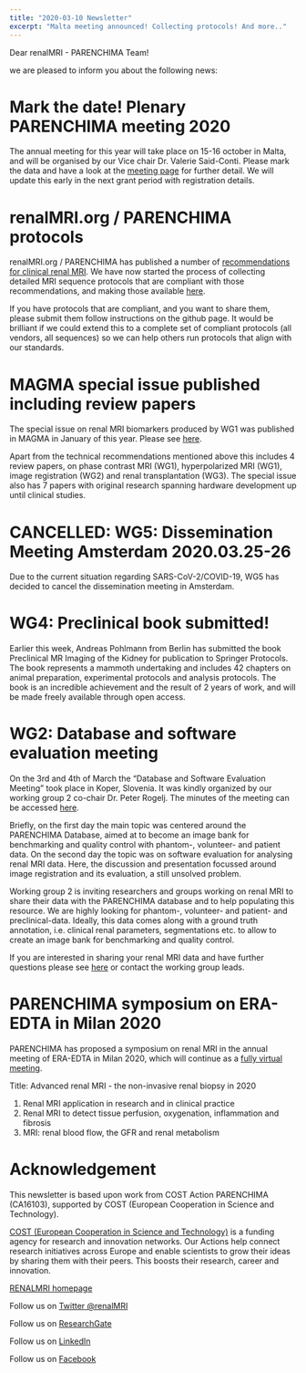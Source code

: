 ```yaml
---
title: "2020-03-10 Newsletter"
excerpt: "Malta meeting announced! Collecting protocols! And more.."
---
```


Dear renalMRI - PARENCHIMA Team! 

we are pleased to inform you about the following news: 

# Mark the date! Plenary PARENCHIMA meeting 2020

The annual meeting for this year will take place on 15-16 october in Malta, and will be organised by our Vice chair Dr. Valerie Said-Conti. Please mark the data and have a look at the [meeting page](https://renalmri.org/action/28) for further detail. We will update this early in the next grant period with registration details.

# renalMRI.org / PARENCHIMA protocols

renalMRI.org / PARENCHIMA has published a number of [recommendations for clinical renal MRI](https://renalmri.org/taskforce/15). We have now started the process of collecting detailed MRI sequence protocols that are compliant with those recommendations, and making those available [here](https://github.com/plaresmedima/protocols).
 
If you have protocols that are compliant, and you want to share them, please submit them follow instructions on the github page. It would be brilliant if we could extend this to a complete set of compliant protocols (all vendors, all sequences) so we can help others run protocols that align with our standards.
 
# MAGMA special issue published including review papers

The special issue on renal MRI biomarkers produced by WG1 was published in MAGMA in January of this year. Please see [here](https://link.springer.com/journal/10334/33/1).

Apart from the technical recommendations mentioned above this includes 4 review papers, on phase contrast MRI (WG1), hyperpolarized MRI (WG1), image registration (WG2) and renal transplantation (WG3). The special issue also has 7 papers with original research spanning hardware development up until clinical studies.

# CANCELLED: WG5: Dissemination Meeting Amsterdam 2020.03.25-26

Due to the current situation regarding SARS-CoV-2/COVID-19, WG5 has decided to cancel the dissemination meeting in Amsterdam.  

# WG4: Preclinical book submitted!

Earlier this week, Andreas Pohlmann from Berlin has submitted the book Preclinical MR Imaging of the Kidney for publication to Springer Protocols. The book represents a mammoth undertaking and includes 42 chapters on animal preparation, experimental protocols and analysis protocols. The book is an incredible achievement and the result of 2 years of work, and will be made freely available through open access.

# WG2: Database and software evaluation meeting

On the 3rd and 4th of March the “Database and Software Evaluation Meeting” took place in Koper, Slovenia. It was kindly organized by our working group 2 co-chair Dr. Peter Rogelj. The minutes of the meeting can be accessed [here](https://renalmri.org/storage/app/media/WG2/2020.03.03%20Koper%20meeting/Minutes_PARENCHIMA_WG2_03032020.pdf).

Briefly, on the first day the main topic was centered around the PARENCHIMA Database, aimed at to become an image bank for benchmarking and quality control with phantom-, volunteer- and patient data. On the second day the topic was on software evaluation for analysing renal MRI data. Here, the discussion and presentation focussed around image registration and its evaluation, a still unsolved problem.  

Working group 2 is inviting researchers and groups working on renal MRI to share their data with the PARENCHIMA database and to help populating this resource. We are highly looking for phantom-, volunteer- and patient- and preclinical-data. Ideally, this data comes along with a ground truth annotation, i.e. clinical renal parameters, segmentations etc. to allow to create an image bank for benchmarking and quality control.

If you are interested in sharing your renal MRI data and have further questions please see [here](https://renalmri.org/taskforce/10) or contact the working group leads.

# PARENCHIMA symposium on ERA-EDTA in Milan 2020

PARENCHIMA has proposed a symposium on renal MRI in the annual meeting of ERA-EDTA in Milan 2020, which will continue as a [fully virtual meeting](https://www.era-edta.org/en/milan2020/wp-content/uploads/sites/2/2019/12/ERA-EDTA_MI-2020_MA_1219.pdf).

Title: Advanced renal MRI - the non-invasive renal biopsy in 2020 
1. Renal MRI application in research and in clinical practice 
2. Renal MRI to detect tissue perfusion, oxygenation, inflammation and fibrosis 
3. MRI: renal blood flow, the GFR and renal metabolism 
 
# Acknowledgement

This newsletter is based upon work from COST Action PARENCHIMA (CA16103), supported by COST (European Cooperation in Science and Technology). 

[COST (European Cooperation in Science and Technology)](www.cost.eu) is a funding agency for research and innovation networks. Our Actions help connect research initiatives across Europe and enable scientists to grow their ideas by sharing them with their peers. This boosts their research, career and innovation.  

[RENALMRI homepage](www.renalmri.org)

Follow us on 	[Twitter @renalMRI](https://twitter.com/renalMRI)

Follow us on 	[ResearchGate](https://www.researchgate.net/project/PARENCHIMA-Magnetic-Resonance-Imaging-Biomarkers-for-Chronic-Kidney-Disease-COST-action-CA16103)

Follow us on 	[LinkedIn](http://www.linkedin.com/groups/8448307)

Follow us on 	[Facebook](https://www.facebook.com/renalmri/)
